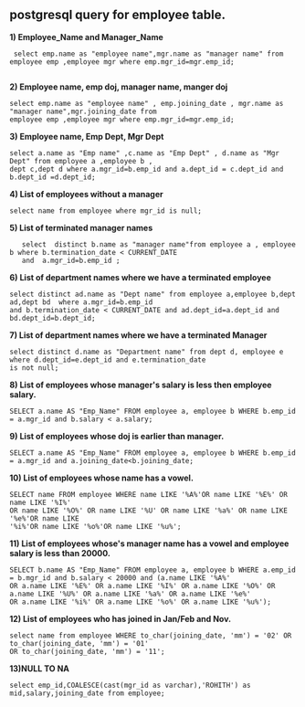 ## **postgresql query for employee table.**

**1) Employee_Name and Manager_Name**
```
 select emp.name as "employee name",mgr.name as "manager name" from employee emp ,employee mgr where emp.mgr_id=mgr.emp_id;
 
```
**2) Employee name, emp doj, manager name, manger doj**


```
select emp.name as "employee name" , emp.joining_date , mgr.name as "manager name",mgr.joining_date from 
employee emp ,employee mgr where emp.mgr_id=mgr.emp_id;	

```

**3) Employee name, Emp Dept, Mgr Dept**

```
select a.name as "Emp name" ,c.name as "Emp Dept" , d.name as "Mgr Dept" from employee a ,employee b ,
dept c,dept d where a.mgr_id=b.emp_id and a.dept_id = c.dept_id and b.dept_id =d.dept_id;

```
**4) List of employees without a manager**

```
select name from employee where mgr_id is null;

```
**5) List of terminated manager names**
```
   select  distinct b.name as "manager name"from employee a , employee b where b.termination_date < CURRENT_DATE 
   and  a.mgr_id=b.emp_id ; 
```
**6) List of department names where we have a terminated employee**
```
select distinct ad.name as "Dept name" from employee a,employee b,dept ad,dept bd  where a.mgr_id=b.emp_id
and b.termination_date < CURRENT_DATE and ad.dept_id=a.dept_id and bd.dept_id=b.dept_id;

```
**7) List of department names where we have a terminated Manager**
```
select distinct d.name as "Department name" from dept d, employee e where d.dept_id=e.dept_id and e.termination_date 
is not null;
```
**8) List of employees whose manager's salary is less then employee salary.**
```
SELECT a.name AS "Emp_Name" FROM employee a, employee b WHERE b.emp_id = a.mgr_id and b.salary < a.salary;

```
**9) List of employees whose doj is earlier than manager.**
```
SELECT a.name AS "Emp_Name" FROM employee a, employee b WHERE b.emp_id = a.mgr_id and a.joining_date<b.joining_date;

```
**10) List of employees whose name has a vowel.**
```
SELECT name FROM employee WHERE name LIKE '%A%'OR name LIKE '%E%' OR name LIKE '%I%' 
OR name LIKE '%O%' OR name LIKE '%U' OR name LIKE '%a%' OR name LIKE '%e%'OR name LIKE 
'%i%'OR name LIKE '%o%'OR name LIKE '%u%';
```
**11) List of employees whose's manager name has a vowel and employee salary is less than 20000.**
```
SELECT b.name AS "Emp_Name" FROM employee a, employee b WHERE a.emp_id = b.mgr_id and b.salary < 20000 and (a.name LIKE '%A%' 
OR a.name LIKE '%E%' OR a.name LIKE '%I%' OR a.name LIKE '%O%' OR a.name LIKE '%U%' OR a.name LIKE '%a%' OR a.name LIKE '%e%'
OR a.name LIKE '%i%' OR a.name LIKE '%o%' OR a.name LIKE '%u%');
```
**12) List of employees who has joined in Jan/Feb and Nov.**
```
select name from employee WHERE to_char(joining_date, 'mm') = '02' OR to_char(joining_date, 'mm') = '01' 
OR to_char(joining_date, 'mm') = '11';

```
**13)NULL TO NA**
```
select emp_id,COALESCE(cast(mgr_id as varchar),'ROHITH') as mid,salary,joining_date from employee;
```
